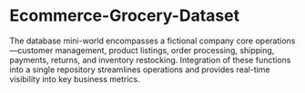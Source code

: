 # Ecommerce-Grocery-Dataset
The database mini-world encompasses a fictional company core operations—customer management, product listings, order processing, shipping, payments, returns, and inventory restocking. Integration of these functions into a single repository streamlines operations and provides real-time visibility into key business metrics.
